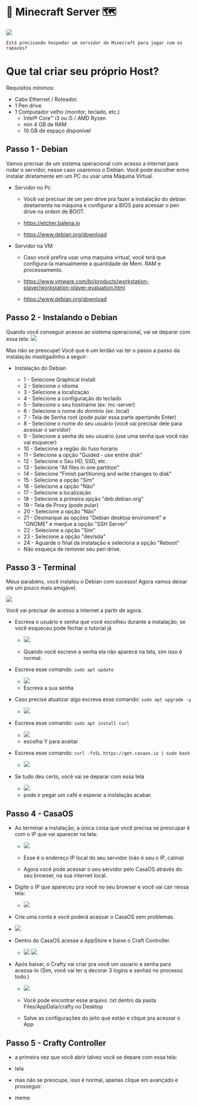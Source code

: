 # 🧱 Minecraft Server 🗺

 <img src="a.jpg" />
 
 `Está precisando hospedar um servidor de Minecraft para jogar com os rapazes?`

 # Que tal criar seu próprio Host?

Requisitos mínimos:
  * Cabo Ethernet / Roteador.
  * 1 Pen drive
  * 1 Computador velho (monitor, teclado, etc.)
    * Intel® Core™ i3 ou i5 / AMD Ryzen
    * min 4 GB de RAM
    * 10 GB de espaço disponivel

## Passo 1 - Debian

Vamos precisar de um sistema operacional com acesso a internet para rodar o servidor, nesse caso usaremos o Debian.
Você pode escolher entre instalar diretamente em um PC ou usar uma Máquina Virtual.

* Servidor no Pc
  * Você vai precisar de um pen drive pra fazer a instalação do debian diretamente na máquina e configurar a BIOS para acessar o pen drive na ordem de BOOT.
 
  * https://etcher.balena.io
  * https://www.debian.org/download

* Servidor na VM
  * Caso você prefira usar uma maquina virtual, você terá que configura-la manualmente a quantidade de Mem. RAM e processamento.
    
  * https://www.vmware.com/br/products/workstation-player/workstation-player-evaluation.html
  * https://www.debian.org/download
 
## Passo 2 - Instalando o Debian

Quando você conseguir acesso ao sistema operacional, vai se deparar com essa tela:
<img src="deb.png" />

Mas não se preocupe! Você que é um lerdão vai ter o passo a passo da instalação mastigadinho a seguir:

* Instalação do Debian

  * 1  - Selecione Graphical Install
  * 2  - Selecione o idioma
  * 3  - Selecione a localização
  * 4  - Selecione a configuração do teclado
  * 5  - Selecione o seu hostname (ex: mc-server)
  * 6  - Selecione o nome do dominio (ex: local)
  * 7  - Tela de Senha root (pode pular essa parte apertando Enter)
  * 8  - Selecione o nome do seu usuário (você vai precisar dele para acessar o servidor)
  * 9  - Selecione a senha do seu usuário (use uma senha que você não vai esquecer)
  * 10 - Selecione a região do fuso horario
  * 11 - Selecione a opção "Guided - use entire disk"
  * 12 - Selecione o Seu HD, SSD, etc.
  * 13 - Selecione "All files in one partition"
  * 14 - Selecione "Finish partitioning and write changes to disk"
  * 15 - Selecione a opção "Sim"
  * 16 - Selecione a opção "Não"
  * 17 - Selecione a localização
  * 18 - Selecione a primeira opção "deb.debian.org"
  * 19 - Tela de Proxy (pode pular)
  * 20 - Selecione a opção "Não"
  * 21 - Desmarque as opções "Debian desktop enviroment" e "GNOME" e marque a opção "SSH Server"
  * 22 - Selecione a opção "Sim"
  * 23 - Selecione a opção "dev/sda"
  * 24 - Aguarde o final da instalação e seleciona a opção "Reboot"
  * Não esqueça de remover seu pen drive.

## Passo 3 - Terminal

Meus parabéns, você instalou o Debian com sucesso! Agora vamos deixar ele um pouco mais amigável.

<img src="s.png" />

Você vai precisar de acesso a internet a partir de agora.

* Escreva o usuário e senha que você escolheu durante a instalação, se você esqueceu pode fechar o tutorial já

  * <img src="d.png" />
  
  * Quando você escreve a senha ela não aparece na tela, sim isso é normal.
 
* Escreva esse comando:
  `sudo apt update`
  * <img src="d1.png" />
  * Escreva a sua senha


* Caso precise atualizar algo escreva esse comando:
  `sudo apt upgrade -y`
  * <img src="d2.png" />


* Escreva esse comando:
  `sudo apt install curl`
  * <img src="d3.png" />
  * escolha Y para aceitar


* Escreva esse comando:
  `curl -fsSL https://get.casaos.io | sudo bash`
  * <img src="d4.png" />

* Se tudo deu certo, você vai se deparar com essa tela
  * <img src="d5.png" />
  * pode ir pegar um café e esperar a instalação acabar.

 ## Passo 4 - CasaOS
 
* Ao terminar a instalação, a única coisa que você precisa se preocupar é com o IP que vai aparecer na tela:
  * <img src="d6.png" />

  * Esse é o endereço IP local do seu servidor (não é seu o IP, calma)

  * Agora você pode acessar o seu servidor pelo CasaOS através do seu browser, na sua internet local.

* Digite o IP que apareceu pra você no seu browser e você vai cair nessa tela:
  
  * <img src="casa.png" />

 * Crie uma conta e você poderá acessar o CasaOS sem problemas.

  * <img src="casa1.png" />

* Dentro do CasaOS acesse a AppStore e baixe o Craft Controller.

  * <img src="casa2.png" /> <img src="casa3.png" />
  
* Após baixar, o Crafty vai criar pra você um usuario e senha para acessa-lo (Sim, você vai ter q decorar 3 logins e senhas no processo todo.)

  * <img src="casa4.png" />

  * Você pode encontrar esse arquivo .txt dentro da pasta Files/AppData/crafty no Desktop
  * Salve as configurações do jeito que estão e clique pra acessar o App

## Passo 5 - Crafty Controller

* a primeira vez que você abrir talvez você se depare com essa tela:

* tela

* mas não se preocupe, isso é normal, apenas clique em avançado e prosseguir.

* meme

  















  
<p align="center">
     <img src="" />
</p>
